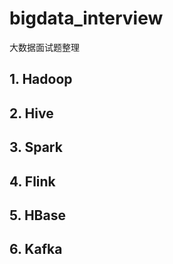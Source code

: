 # bigdata_interview
大数据面试题整理



## 1. Hadoop



## 2. Hive



## 3. Spark



## 4. Flink



## 5. HBase



## 6. Kafka